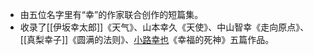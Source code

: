 - 由五位名字里有“幸”的作家联合创作的短篇集。
- 收录了[[伊坂幸太郎]]《天气》、山本幸久《天使》、中山智幸《走向原点》、[[真梨幸子]]《圆满的法则》、[小路幸也](小路幸也.md)《幸福的死神》五篇作品。